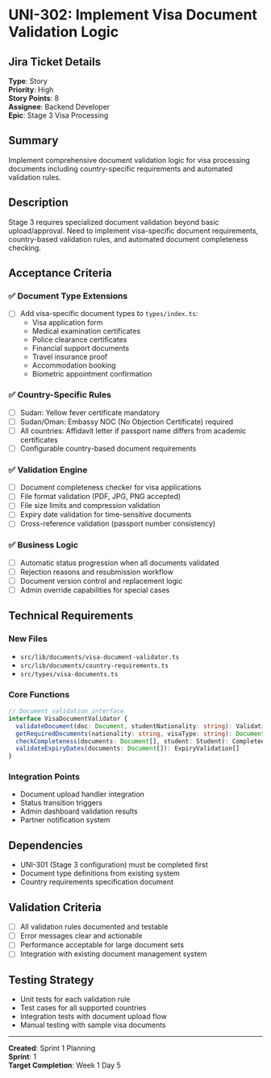 # UNI-302: Implement Visa Document Validation Logic

## Jira Ticket Details
**Type**: Story  
**Priority**: High  
**Story Points**: 8  
**Assignee**: Backend Developer  
**Epic**: Stage 3 Visa Processing  

## Summary
Implement comprehensive document validation logic for visa processing documents including country-specific requirements and automated validation rules.

## Description
Stage 3 requires specialized document validation beyond basic upload/approval. Need to implement visa-specific document requirements, country-based validation rules, and automated document completeness checking.

## Acceptance Criteria

### ✅ Document Type Extensions
- [ ] Add visa-specific document types to `types/index.ts`:
  - Visa application form
  - Medical examination certificates
  - Police clearance certificates
  - Financial support documents
  - Travel insurance proof
  - Accommodation booking
  - Biometric appointment confirmation

### ✅ Country-Specific Rules
- [ ] Sudan: Yellow fever certificate mandatory
- [ ] Sudan/Oman: Embassy NOC (No Objection Certificate) required
- [ ] All countries: Affidavit letter if passport name differs from academic certificates
- [ ] Configurable country-based document requirements

### ✅ Validation Engine
- [ ] Document completeness checker for visa applications
- [ ] File format validation (PDF, JPG, PNG accepted)
- [ ] File size limits and compression validation
- [ ] Expiry date validation for time-sensitive documents
- [ ] Cross-reference validation (passport number consistency)

### ✅ Business Logic
- [ ] Automatic status progression when all documents validated
- [ ] Rejection reasons and resubmission workflow
- [ ] Document version control and replacement logic
- [ ] Admin override capabilities for special cases

## Technical Requirements

### New Files
- `src/lib/documents/visa-document-validator.ts`
- `src/lib/documents/country-requirements.ts`
- `src/types/visa-documents.ts`

### Core Functions
```typescript
// Document validation interface
interface VisaDocumentValidator {
  validateDocument(doc: Document, studentNationality: string): ValidationResult
  getRequiredDocuments(nationality: string, visaType: string): DocumentType[]
  checkCompleteness(documents: Document[], student: Student): CompletenessReport
  validateExpiryDates(documents: Document[]): ExpiryValidation[]
}
```

### Integration Points
- Document upload handler integration
- Status transition triggers
- Admin dashboard validation results
- Partner notification system

## Dependencies
- UNI-301 (Stage 3 configuration) must be completed first
- Document type definitions from existing system
- Country requirements specification document

## Validation Criteria
- [ ] All validation rules documented and testable
- [ ] Error messages clear and actionable
- [ ] Performance acceptable for large document sets
- [ ] Integration with existing document management system

## Testing Strategy
- Unit tests for each validation rule
- Test cases for all supported countries
- Integration tests with document upload flow
- Manual testing with sample visa documents

---
**Created**: Sprint 1 Planning  
**Sprint**: 1  
**Target Completion**: Week 1 Day 5